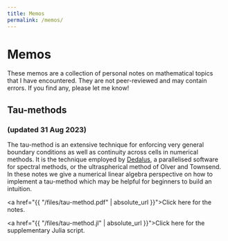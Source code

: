 ```yaml
---
title: Memos
permalink: /memos/
---
```


# Memos

These memos are a collection of personal notes on mathematical topics that I have encountered. They are not peer-reviewed and may contain errors. If you find any, please let me know!

<!-- ## Deflation

The deflation technique is an embarrassingly simple amendment for Newton-like methods to prevent a solver from converging to already discovered solutions. Hence, even from the same initial guess, one can systematically recover multiple solutions to nonlinear systems and discretized PDEs and variational inequalities in an efficient manner. <a href="{{ "/files/SumSpace.pdf" | absolute_url }}">Click here for the memo</a>. -->

## Tau-methods
### (updated 31 Aug 2023)

<p> The tau-method is an extensive technique for enforcing very general boundary conditions as well as continuity across cells in numerical methods. It is the technique employed by <a href="https://dedalus-project.org/">Dedalus</a>, a parallelised software for spectral methods, or the ultraspherical method of Olver and Townsend. In these notes we give a numerical linear algebra perspective on how to implement a tau-method which may be helpful for beginners to build an intuition.

<a href="{{ "/files/tau-method.pdf" | absolute_url }}">Click here for the notes</a>. 

<a href="{{ "/files/tau-method.jl" | absolute_url }}">Click here for the supplementary Julia script</a>.</p>
